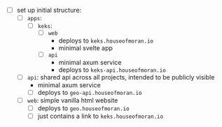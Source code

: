 - [ ] set up initial structure:
  - [ ] `apps`:
    - [ ] `keks`:
      - [ ] `web`
        - deploys to `keks.houseofmoran.io`
        - minimal svelte app
      - [ ] `api`
        - minimal axum service
        - deploys to `keks-api.houseofmoran.io`
  - [ ] `api`: shared api across all projects, intended to be publicly visible
    - minimal axum service
    - [ ] deploys to `geo-api.houseofmoran.io`
  - [ ] `web`: simple vanilla html website
    - [ ] deploys to `geo.houseofmoran.io`
    - [ ] just contains a link to `keks.houseofmoran.io`
